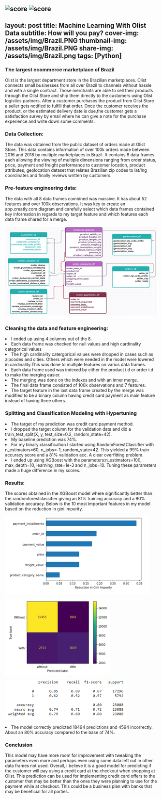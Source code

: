 ![score](https://user-images.githubusercontent.com/80070571/113316445-56b38c80-92dc-11eb-9471-c1552b4200dc.PNG)
![score](https://user-images.githubusercontent.com/80070571/113316489-6632d580-92dc-11eb-82d8-9e9d3d72945d.PNG)
---
layout: post
title: Machine Learning With Olist Data
subtitle: How will you pay?
cover-img: /assets/img/Brazil.PNG
thumbnail-img: /assets/img/Brazil.PNG
share-img: /assets/img/Brazil.png
tags: [Python]
---
<h3>The largest ecommerce marketplace of Brazil</h3>

Olist is the largest department store in the Brazilian marketplaces. 
Olist connects small businesses from all over Brazil to channels without hassle and with a single contract. 
Those merchants are able to sell their products through the Olist Store and ship them directly to the customers using Olist logistics partners.
After a customer purchases the product from Olist Store a seller gets notified to fulfill that order. Once the customer receives the product, 
or the estimated delivery date is due,the customer gets a satisfaction survey by email where he can give a note for the purchase experience and write down some comments.


<h3>Data Collection:</h3>
The data was obtained from the public dataset of orders made at Olist Store. 
This data contains information of over 100k orders made between 2016 and 2018 by multiple marketplaces in Brazil.
It contains 8 data frames each allowing the viewing of multiple dimensions ranging from order status, price, payment and freight performance to customer location,
product attributes, geolocation dataset that relates Brazilian zip codes to lat/lng coordinates and finally reviews written by customers.


<h3>Pre-feature engineering data:</h3>
The data with all 8 data frames combined was massive. It has about 52 features and over 100k observations.
It was key to create an app.creatly.com diagram and carefully select which data frames contained key information in regards to my target feature and 
which features each data frame shared for a merge.



![Diagram](/assets/img/chartapply.PNG)




<h3>Cleaning the data and feature engineering:</h3>

<li>I ended up using 4 columns out of the 8.</li>
<li>Each data frame was checked for null values and high cardinality categorical values </li>
<li>The high cardinality catergorical values were dropped in cases such as zipcodes and cities. Others
  which were needed in the model were lowered in cardinality.This was done to multiple features on varius data frames.</li>
<li>Each data frame used was indexed by either the product i.d or order i.d to make the merging easier.</li>
<li>The merging was done on the indexes and with an inner merge.</li>
<li>The final data frame consisted of 100k observations and 7 features.
<li>The target feature in the last data frame created by the merge was modified to be a binary column having credit card 
  payment as main feature instead of having three others.
  
<h3>Splitting and Classification Modeling with Hypertuning</h3>

<li>The target of my prediction was credit card payment method.</li>
<li> I dropped the target column for the validation data and did a train_test_split(X, y, test_size=0.2, random_state=42).</li>
<li> My baseline prediction was 74%.
<li> For my binary classification I started using RandomForestClassifier with n_estimators=60, n_jobs=-1, random_state=42.
  This yielded a 99% train accuracy score and a 81% validation acc. A clear overfitting problem.</li>
<li> I ended up using XGBoost with the parameters:n_estimators=100, max_depth=10, learning_rate=1e-3 and n_jobs=10.
  Tuning these parameters made a huge difference in my scores.</li>
<h3>Results:</h3>

The scores obtained in the XGBoost model where significantly better than the randomforestclassifier giving an 81% training accuracy and a 80% 
validation accuracy. Below is the 10 most important features in my model based on the reduction in gini impurity.



![v](/assets/img/gini.PNG) 








![x](/assets/img/confusion.PNG)





![y](/assets/img/score.PNG)





<li>The model correctly predicted 18494 predictions and 4594 incorrectly. About an 80% accuracy compared to the base of 74%.</li>
<h3> Conclusion</h3>
This model may have more room for improvement with tweaking the parameters even more and perhaps even using some data left out in other 
data frames not used. Overall, i believe it is a good model for predicting if the customer will pay using a credit card at the checkout when shopping
at Olist. This prediction can be used for implementing credit card offers to the customer that may be better than the ones they were planning to use
for the payment while at checkout. This could be a business plan with banks that may be beneficial for all parties.
 
